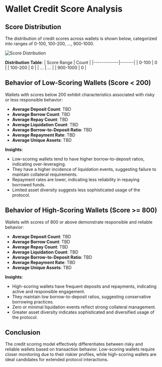 # Wallet Credit Score Analysis

## Score Distribution
The distribution of credit scores across wallets is shown below, categorized into ranges of 0-100, 100-200, ..., 900-1000.

![Score Distribution](score_distribution.png)

**Distribution Table**:
| Score Range | Count |
|-------------|-------|
| 0-100       | 0     |
| 100-200     | 0     |
| ...         | ...   |
| 900-1000    | 0     |

## Behavior of Low-Scoring Wallets (Score < 200)
Wallets with scores below 200 exhibit characteristics associated with risky or less responsible behavior:
- **Average Deposit Count**: TBD
- **Average Borrow Count**: TBD
- **Average Repay Count**: TBD
- **Average Liquidation Count**: TBD
- **Average Borrow-to-Deposit Ratio**: TBD
- **Average Repayment Rate**: TBD
- **Average Unique Assets**: TBD

**Insights**:
- Low-scoring wallets tend to have higher borrow-to-deposit ratios, indicating over-leveraging.
- They have a higher incidence of liquidation events, suggesting failure to maintain collateral requirements.
- Repayment rates are lower, indicating less reliability in repaying borrowed funds.
- Limited asset diversity suggests less sophisticated usage of the protocol.

## Behavior of High-Scoring Wallets (Score >= 800)
Wallets with scores of 800 or above demonstrate responsible and reliable behavior:
- **Average Deposit Count**: TBD
- **Average Borrow Count**: TBD
- **Average Repay Count**: TBD
- **Average Liquidation Count**: TBD
- **Average Borrow-to-Deposit Ratio**: TBD
- **Average Repayment Rate**: TBD
- **Average Unique Assets**: TBD

**Insights**:
- High-scoring wallets have frequent deposits and repayments, indicating active and responsible engagement.
- They maintain low borrow-to-deposit ratios, suggesting conservative borrowing practices.
- Zero or minimal liquidation events reflect strong collateral management.
- Greater asset diversity indicates sophisticated and diversified usage of the protocol.

## Conclusion
The credit scoring model effectively differentiates between risky and reliable wallets based on transaction behavior. Low-scoring wallets require closer monitoring due to their riskier profiles, while high-scoring wallets are ideal candidates for extended protocol interactions.
